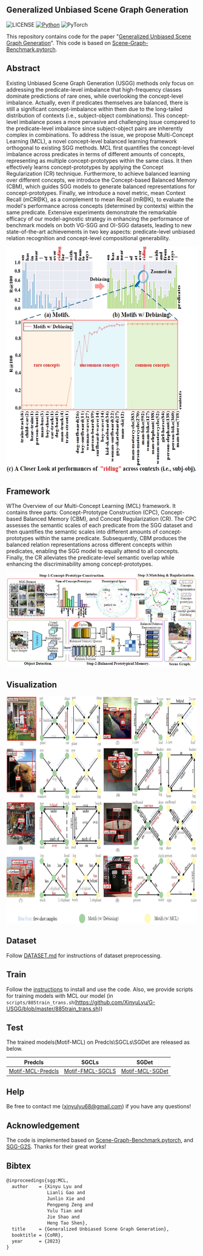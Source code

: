 ## Generalized Unbiased Scene Graph Generation

![LICENSE](https://img.shields.io/badge/license-MIT-green)
[![Python](https://img.shields.io/badge/python-3.7-blue.svg)](https://www.python.org/)
![PyTorch](https://img.shields.io/badge/pytorch-1.2.0-%237732a8)

This repository contains code for the paper "[Generalized Unbiased Scene Graph Generation](https://arxiv.org/pdf/2308.04802)". This code is based on [Scene-Graph-Benchmark.pytorch](https://github.com/KaihuaTang/Scene-Graph-Benchmark.pytorch). 

## Abstract

Existing Unbiased Scene Graph Generation (USGG) methods only focus on addressing the predicate-level imbalance that high-frequency classes dominate predictions of rare ones, while overlooking the concept-level imbalance.
Actually, even if predicates themselves are balanced, there is still a significant concept-imbalance within them due to the long-tailed distribution of contexts (i.e., subject-object combinations). 
This concept-level imbalance poses a more pervasive and challenging issue compared to the predicate-level imbalance since subject-object pairs are inherently complex in combinations.
To address the issue, we propose Multi-Concept Learning (MCL), a novel concept-level balanced learning framework orthogonal to existing SGG methods.
MCL first quantifies the concept-level imbalance across predicates in terms of different amounts of concepts, representing as multiple concept-prototypes within the same class.
It then effectively learns concept-prototypes by applying the Concept Regularization (CR) technique. 
Furthermore, to achieve balanced learning over different concepts, we introduce the Concept-based Balanced Memory (CBM), which guides SGG models to generate balanced representations for concept-prototypes.
Finally, we introduce a novel metric, mean Context Recall (mCR@K), as a complement to mean Recall (mR@K), to evaluate the model's performance across concepts (determined by contexts) within the same predicate. 
Extensive experiments demonstrate the remarkable efficacy of our model-agnostic strategy in enhancing the performance of benchmark models on both VG-SGG and OI-SGG datasets, leading to new state-of-the-art achievements in two key aspects: predicate-level unbiased relation recognition and concept-level compositional generability. 
<div align=center><img height="600" width="600"  src=abstract.png></div>

## Framework
WThe Overview of our Multi-Concept Learning (MCL) framework. It contains three parts: Concept-Prototype Construction (CPC), Concept-based Balanced Memory (CBM), and Concept Regularization (CR). The CPC assesses the semantic scales of each predicate from the SGG dataset and then quantifies the semantic scales into different amounts of concept-prototypes within the same predicate. Subsequently, CBM produces the balanced relation representations across different concepts within predicates, enabling the SGG model to equally attend to all concepts. Finally, the CR alleviates the predicate-level semantic overlap while enhancing the discriminability among concept-prototypes.
<div align=center><img src=framework.png></div>

## Visualization
<div align=center><img  height="600" width="800" src=visual_sp-1.png></div>


## Dataset
Follow [DATASET.md](DATASET.md) for instructions of dataset preprocessing.

## Train
Follow the [instructions](https://github.com/KaihuaTang/Scene-Graph-Benchmark.pytorch) to install and use the code. Also, we provide scripts for training models with MCL our model (in `scripts/885train_trans.sh`(https://github.com/XinyuLyu/G-USGG/blob/master/885train_trans.sh))
    
## Test
The trained models(Motif-MCL) on Predcls\SGCLs\SGDet are released as below. 


| Predcls                                                                                                                                                           | SGCLs                                                                                                                                                            | SGDet                                                                                                                                                           |
|-------------------------------------------------------------------------------------------------------------------------------------------------------------------|------------------------------------------------------------------------------------------------------------------------------------------------------------------|-----------------------------------------------------------------------------------------------------------------------------------------------------------------|
| [Motif-MCL-Predcls](https://1drv.ms/f/s!Amlnn8hF2cFdgul3oSr1pHfa7eJCKA?e=1czlAO) | [Motif-FMCL-SGCLS](https://1drv.ms/f/s!Amlnn8hF2cFdgul5g5ZxuviLtp5YMA?e=JYhsTy) | [Motif-MCL-SGDet](https://1drv.ms/f/s!Amlnn8hF2cFdgul4LohJW7XzV_1SEw?e=YZKlXA) |

## Help
Be free to contact me (xinyulyu68@gmail.com) if you have any questions!

## Acknowledgement
The code is implemented based on [Scene-Graph-Benchmark.pytorch](https://github.com/KaihuaTang/Scene-Graph-Benchmark.pytorch), and [SGG-G2S](https://github.com/ZhuGeKongKong/SGG-G2S). Thanks for their great works! 

## Bibtex

```
@inproceedings{sgg:MCL,
  author    = {Xinyu Lyu and
               Lianli Gao and
               Junlin Xie and
               Pengpeng Zeng and
               Yulu Tian and
               Jie Shao and 
               Heng Tao Shen},
  title     = {Generalized Unbiased Scene Graph Generation},
  booktitle = {CoRR},
  year      = {2023}
}
```
